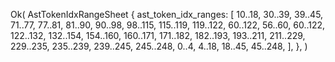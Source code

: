Ok(
    AstTokenIdxRangeSheet {
        ast_token_idx_ranges: [
            10..18,
            30..39,
            39..45,
            71..77,
            77..81,
            81..90,
            90..98,
            98..115,
            115..119,
            119..122,
            60..122,
            56..60,
            60..122,
            122..132,
            132..154,
            154..160,
            160..171,
            171..182,
            182..193,
            193..211,
            211..229,
            229..235,
            235..239,
            239..245,
            245..248,
            0..4,
            4..18,
            18..45,
            45..248,
        ],
    },
)
